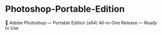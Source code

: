 # Photoshop-Portable-Edition
🎨 Adobe Photoshop — Portable Edition (x64)  All-in-One Release — Ready to Use
